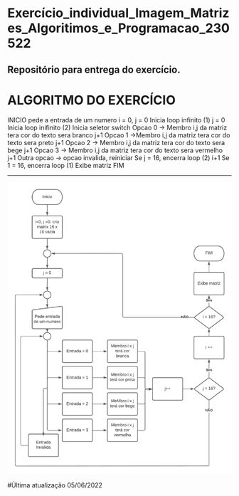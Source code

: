 # Exercício_individual_Imagem_Matrizes_Algoritimos_e_Programacao_230522
Repositório para entrega do exercício.
------------------------------------------------------
# ALGORITMO DO EXERCÍCIO

INICIO
	pede a entrada de um numero
	i = 0, j = 0
	Inicia loop infinito (1)
		j = 0
		Inicia loop inifinito (2)
			Inicia seletor switch
				Opcao 0 -> Membro i,j da matriz tera cor do texto sera branco
					j+1
				Opcao 1 ->Membro i,j da matriz tera cor do texto sera preto
					j+1
				Opcao 2 -> Membro i,j da matriz tera cor do texto sera bege
					j+1
				Opcao 3 -> Membro i,j da matriz tera cor do texto sera vermelho
					j+1
				Outra opcao -> opcao invalida, reiniciar
			Se j = 16, encerra loop (2)
		i+1
	Se 1 = 16, encerra loop (1)
	Exibe matriz
FIM
	
	


--------------------------------------------------------

![fluxograma](https://github.com/gtmach/Exerc-cio_individual_Imagem_Matrizes_Algoritimos_e_Programacao_230522/blob/main/imagem_fluxograma.png)

#Última atualização 05/06/2022


